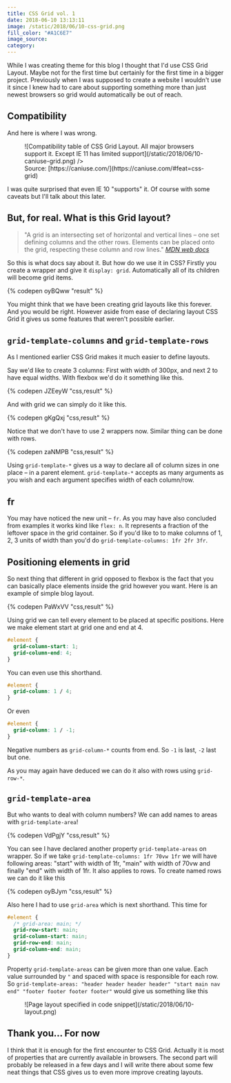 ```yaml
---
title: CSS Grid vol. 1
date: 2018-06-10 13:13:11
image: /static/2018/06/10-css-grid.png
fill_color: "#A1C6E7"
image_source:
category:
---
```


While I was creating theme for this blog I thought that I'd use CSS Grid Layout. Maybe not for the first time but certainly for the first time in a bigger project. Previously when I was supposed to create a website I wouldn't use it since I knew had to care about supporting something more than just newest browsers so grid would automatically be out of reach.

<!-- more -->

## Compatibility

And here is where I was wrong.

<figure class="full">
  ![Compatibility table of CSS Grid Layout. All major browsers support it. Except IE 11 has limited support](/static/2018/06/10-caniuse-grid.png)
  />
  <figcaption>Source: [https://caniuse.com/](https://caniuse.com/#feat=css-grid)</figcaption>
</figure>

I was quite surprised that even IE 10 "supports" it. Of course with some caveats but I'll talk about this later.

## But, for real. What is this Grid layout?

> "A grid is an intersecting set of horizontal and vertical lines – one set defining columns and the other rows. Elements can be placed onto the grid, respecting these column and row lines."
> <cite>[MDN web docs](https://developer.mozilla.org/en-US/docs/Web/CSS/CSS_Grid_Layout/Basic_Concepts_of_Grid_Layout)</cite>

So this is what docs say about it. But how do we use it in CSS? Firstly you create a wrapper and give it `display: grid`. Automatically all of its children will become grid items.

{% codepen oyBQww "result" %}

You might think that we have been creating grid layouts like this forever. And you would be right. However aside from ease of declaring layout CSS Grid it gives us some features that weren't possible earlier.

## `grid-template-columns` and `grid-template-rows`

As I mentioned earlier CSS Grid makes it much easier to define layouts.

Say we'd like to create 3 columns: First with width of 300px, and next 2 to have equal widths. With flexbox we'd do it something like this.

{% codepen JZEeyW "css,result" %}

And with grid we can simply do it like this.

{% codepen gKgQxj "css,result" %}

Notice that we don't have to use 2 wrappers now. Similar thing can be done with rows.

{% codepen zaNMPB "css,result" %}

Using `grid-template-*` gives us a way to declare all of column sizes in one place – in a parent element. `grid-template-*` accepts as many arguments as you wish and each argument specifies width of each column/row.

## fr

You may have noticed the new unit – `fr`. As you may have also concluded from examples it works kind like `flex: n`. It represents a fraction of the leftover space in the grid container. So if you'd like to to make columns of 1, 2, 3 units of width than you'd do `grid-template-columns: 1fr 2fr 3fr`.

## Positioning elements in grid

So next thing that different in grid opposed to flexbox is the fact that you can basically place elements inside the grid however you want. Here is an example of simple blog layout.

{% codepen PaWxVV "css,result" %}

Using grid we can tell every element to be placed at specific positions. Here we make element start at grid one and end at 4.

```css
#element {
  grid-column-start: 1;
  grid-column-end: 4;
}
```

You can even use this shorthand.

```css
#element {
  grid-column: 1 / 4;
}
```

Or even

```css
#element {
  grid-column: 1 / -1;
}
```

Negative numbers as `grid-column-*` counts from end. So `-1` is last, `-2` last but one.

As you may again have deduced we can do it also with rows using `grid-row-*`.

## `grid-template-area`

But who wants to deal with column numbers? We can add names to areas with `grid-template-area`!

{% codepen VdPgjY "css,result" %}

You can see I have declared another property `grid-template-areas` on wrapper. So if we take `grid-template-columns: 1fr 70vw 1fr` we will have following areas: "start" with width of 1fr, "main" with width of 70vw and finally "end" with width of 1fr. It also applies to rows. To create named rows we can do it like this

{% codepen oyBJym "css,result" %}

Also here I had to use `grid-area` which is next shorthand. This time for

```css
#element {
  /* grid-area: main; */
  grid-row-start: main;
  grid-column-start: main;
  grid-row-end: main;
  grid-column-end: main;
}
```

Property `grid-template-areas` can be given more than one value. Each value surrounded by `"` and spaced with space is responsible for each row. So `grid-template-areas: "header header header header" "start main nav end" "footer footer footer footer"` would give us something like this

<figure class="medium">
  ![Page layout specified in code snippet](/static/2018/06/10-layout.png)
</figure>

## Thank you... For now

I think that it is enough for the first encounter to CSS Grid. Actually it is most of properties that are currently available in browsers. The second part will probably be released in a few days and I will write there about some few neat things that CSS gives us to even more improve creating layouts.